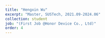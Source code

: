 ```yaml
---
title: "Hengxin Wu"
excerpt: "Master, SUSTech, 2021.09-2024.06"
collection: student
job: "(First Job @Honor Device Co., Ltd)"
order: 4
---
```

